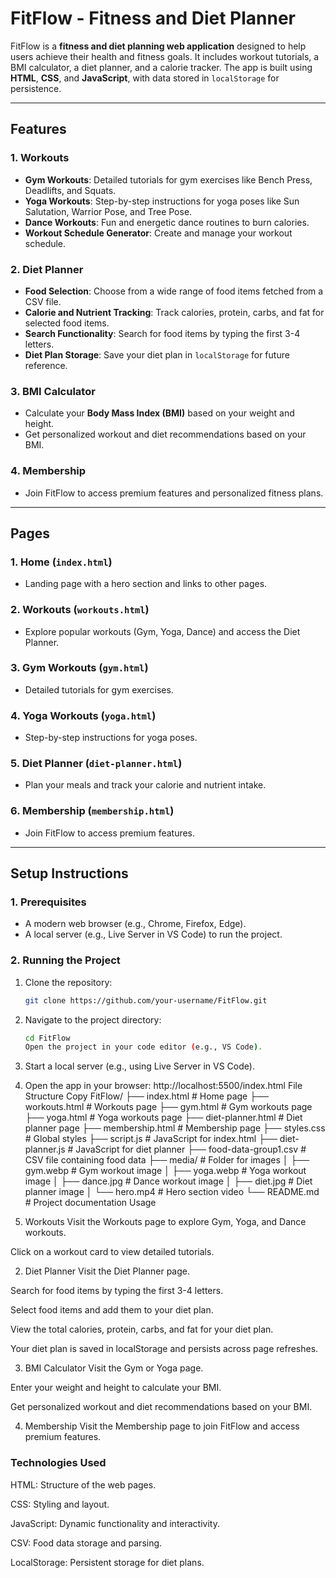 # FitFlow - Fitness and Diet Planner

FitFlow is a **fitness and diet planning web application** designed to help users achieve their health and fitness goals. It includes workout tutorials, a BMI calculator, a diet planner, and a calorie tracker. The app is built using **HTML**, **CSS**, and **JavaScript**, with data stored in `localStorage` for persistence.

---

## Features

### 1. Workouts
- **Gym Workouts**: Detailed tutorials for gym exercises like Bench Press, Deadlifts, and Squats.
- **Yoga Workouts**: Step-by-step instructions for yoga poses like Sun Salutation, Warrior Pose, and Tree Pose.
- **Dance Workouts**: Fun and energetic dance routines to burn calories.
- **Workout Schedule Generator**: Create and manage your workout schedule.

### 2. Diet Planner
- **Food Selection**: Choose from a wide range of food items fetched from a CSV file.
- **Calorie and Nutrient Tracking**: Track calories, protein, carbs, and fat for selected food items.
- **Search Functionality**: Search for food items by typing the first 3-4 letters.
- **Diet Plan Storage**: Save your diet plan in `localStorage` for future reference.

### 3. BMI Calculator
- Calculate your **Body Mass Index (BMI)** based on your weight and height.
- Get personalized workout and diet recommendations based on your BMI.

### 4. Membership
- Join FitFlow to access premium features and personalized fitness plans.

---

## Pages

### 1. Home (`index.html`)
- Landing page with a hero section and links to other pages.

### 2. Workouts (`workouts.html`)
- Explore popular workouts (Gym, Yoga, Dance) and access the Diet Planner.

### 3. Gym Workouts (`gym.html`)
- Detailed tutorials for gym exercises.

### 4. Yoga Workouts (`yoga.html`)
- Step-by-step instructions for yoga poses.

### 5. Diet Planner (`diet-planner.html`)
- Plan your meals and track your calorie and nutrient intake.

### 6. Membership (`membership.html`)
- Join FitFlow to access premium features.

---

## Setup Instructions

### 1. Prerequisites
- A modern web browser (e.g., Chrome, Firefox, Edge).
- A local server (e.g., Live Server in VS Code) to run the project.

### 2. Running the Project
1. Clone the repository:
   ```bash
   git clone https://github.com/your-username/FitFlow.git
2. Navigate to the project directory:
   ```bash
   cd FitFlow
   Open the project in your code editor (e.g., VS Code).

3. Start a local server (e.g., using Live Server in VS Code).

4. Open the app in your browser:
   http://localhost:5500/index.html
   File Structure
   Copy
FitFlow/
├── index.html                # Home page
├── workouts.html             # Workouts page
├── gym.html                  # Gym workouts page
├── yoga.html                 # Yoga workouts page
├── diet-planner.html         # Diet planner page
├── membership.html           # Membership page
├── styles.css                # Global styles
├── script.js                 # JavaScript for index.html
├── diet-planner.js           # JavaScript for diet planner
├── food-data-group1.csv      # CSV file containing food data
├── media/                    # Folder for images
│   ├── gym.webp              # Gym workout image
│   ├── yoga.webp             # Yoga workout image
│   ├── dance.jpg             # Dance workout image
│   ├── diet.jpg              # Diet planner image
│   └── hero.mp4              # Hero section video
└── README.md                 # Project documentation
Usage
1. Workouts
Visit the Workouts page to explore Gym, Yoga, and Dance workouts.

Click on a workout card to view detailed tutorials.

2. Diet Planner
Visit the Diet Planner page.

Search for food items by typing the first 3-4 letters.

Select food items and add them to your diet plan.

View the total calories, protein, carbs, and fat for your diet plan.

Your diet plan is saved in localStorage and persists across page refreshes.

3. BMI Calculator
Visit the Gym or Yoga page.

Enter your weight and height to calculate your BMI.

Get personalized workout and diet recommendations based on your BMI.

4. Membership
Visit the Membership page to join FitFlow and access premium features.

### Technologies Used
HTML: Structure of the web pages.

CSS: Styling and layout.

JavaScript: Dynamic functionality and interactivity.

CSV: Food data storage and parsing.

LocalStorage: Persistent storage for diet plans.
